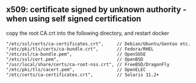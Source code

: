 ## x509: certificate signed by unknown authority - when using self signed certification
copy the root CA.crt into the following directory, and restart docker
```
"/etc/ssl/certs/ca-certificates.crt",     // Debian/Ubuntu/Gentoo etc.
"/etc/pki/tls/certs/ca-bundle.crt",       // Fedora/RHEL
"/etc/ssl/ca-bundle.pem",                 // OpenSUSE
"/etc/ssl/cert.pem",                      // OpenBSD
"/usr/local/share/certs/ca-root-nss.crt", // FreeBSD/DragonFly
"/etc/pki/tls/cacert.pem",                // OpenELEC
"/etc/certs/ca-certificates.crt",         // Solaris 11.2+
```
